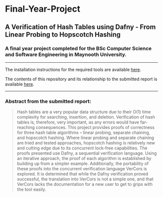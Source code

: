 # Final-Year-Project

## A Verification of Hash Tables using Dafny - From Linear Probing to Hopscotch Hashing

### A final year project completed for the BSc Computer Science and Software Engineering in Maynooth University.

___

The installation instructions for the required tools are available [here](/installation.md).

The contents of this repository and its relationship to the submitted report is available [here](/contents.md).

___

### Abstract from the submitted report:
> Hash tables are a very popular data structure due to their O(1) time complexity for searching, insertion, and deletion. Verification of hash tables is, therefore, very important, as any errors would have far-reaching consequences. This project provides proofs of correctness for three hash table algorithms – linear probing, separate chaining, and hopscotch hashing. Where linear probing and separate chaining are tried and tested approaches, hopscotch hashing is relatively new and cutting edge due to its concurrent lock-free capabilities. The proofs presented use Dafny, a sequential verification language. Using an iterative approach, the proof of each algorithm is established by building up from a simpler example. Additionally, the portability of these proofs into the concurrent verification language VerCors is explored. It is determined that while the Dafny verification proved successful, the translation into VerCors is not a simple one, and that VerCors lacks the documentation for a new user to get to grips with the tool easily.